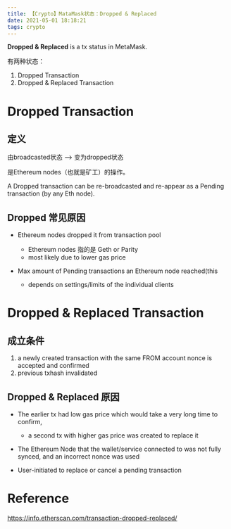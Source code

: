 ```yaml
---
title: 【Crypto】MataMask状态：Dropped & Replaced
date: 2021-05-01 18:18:21
tags: crypto
---
```


__Dropped & Replaced__ is a tx status in MetaMask.

有两种状态：

1. Dropped Transaction
2. Dropped & Replaced Transaction

# Dropped Transaction

## 定义

由broadcasted状态 --> 变为dropped状态

是Ethereum nodes（也就是矿工）的操作。

A Dropped transaction can be re-broadcasted and re-appear as a Pending transaction (by any Eth node).

## Dropped 常见原因

- Ethereum nodes dropped it from transaction pool
  - Ethereum nodes 指的是 Geth or Parity
  - most likely due to lower gas price

- Max amount of Pending transactions an Ethereum node reached(this
  - depends on settings/limits of the individual clients

# Dropped & Replaced Transaction

## 成立条件

1. a newly created transaction with the same FROM account nonce is accepted and confirmed
2. previous txhash invalidated

## Dropped & Replaced 原因

- The earlier tx had low gas price which would take a very long time to confirm,
  - a second tx with higher gas price was created to replace it

- The Ethereum Node that the wallet/service connected to was not fully synced, and an incorrect nonce was used

- User-initiated to replace or cancel a pending transaction

# Reference

https://info.etherscan.com/transaction-dropped-replaced/
